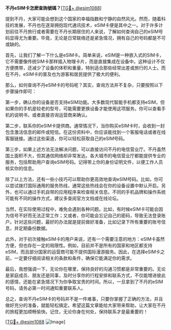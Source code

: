 **不丹eSIM卡怎麽查詢號碼？**[[TG💪+ @esim1088](https://t.me/s/esim1088)]

提到不丹，大家可能会想到这个国家的幸福指数和宁静的自然风光。然而，随着科技的发展，不丹也在逐渐拥抱现代通讯技术，eSIM卡便是其中之一。对于许多计划前往不丹旅行或者需要在不丹长期居住的人来说，了解如何查询自己的eSIM号码显得尤为重要。毕竟，无论是日常联络还是紧急情况，拥有自己的号码都是不可或缺的。

首先，让我们了解一下什么是eSIM卡。简单来说，eSIM是一种嵌入式的SIM卡，它不需要像传统SIM卡那样插入物理卡片，而是直接集成在设备中。这种设计不仅方便携带，还减少了设备的体积和重量，特别适合那些经常出差或旅行的人士。而在不丹，eSIM卡的普及也为游客和居民提供了极大的便利。

那么，如何查询不丹eSIM卡的号码呢？其实，查询方法并不复杂，只要按照以下步骤操作即可：

第一步，确认你的设备是否支持eSIM功能。大多数现代智能手机都支持eSIM，但如果你的手机是较老的型号，可能需要更换设备才能使用这项服务。你可以查看手机的说明书，或者直接咨询运营商来确认。

第二步，联系你的eSIM卡提供商。通常情况下，当你购买eSIM卡时，会收到一封包含激活信息的邮件或短信。在这份资料中，你应该能找到一个客服电话或者在线客服链接。通过这些渠道，你可以轻松获取自己的eSIM号码。

第三步，如果上述方法无法解决问题，可以直接访问不丹的电信营业厅。不丹虽然国土面积不大，但其通信网络却非常发达。各大城市的电信营业厅都能提供专业的服务，包括帮助用户查询eSIM号码。记得带上你的身份证明文件，以便工作人员核实你的信息。

除了以上方法，还有一些小技巧可以帮助你更高效地查询eSIM号码。比如，你可以尝试拨打国际通用的服务热线，通常这些热线会在你的设备设置中默认开启。另外，也可以通过手机自带的应用程序来检查相关信息。不同的手机品牌和操作系统可能有不同的操作方式，建议多查阅官方文档或在线论坛。

当然，在实际使用过程中，难免会遇到各种问题。比如，有时候eSIM卡可能会因为信号不好而无法正常工作；又或者，你可能会忘记自己的密码，导致无法登录账户。针对这些问题，最好的办法就是提前做好准备，比如记录下所有重要的账号信息，并定期备份数据。

此外，对于初次接触eSIM卡的用户来说，还有一个需要注意的地方：eSIM卡虽然方便，但也存在一定的局限性。例如，目前并不是所有的国家和地区都支持eSIM，而且部分国家的运营商可能不提供国际漫游服务。因此，在选择eSIM卡之前，一定要仔细阅读相关的条款和条件，确保它能满足你的需求。

最后，我想强调一下，无论你在哪里，保持良好的沟通习惯都是非常重要的。无论是家庭成员、朋友还是同事，及时分享你的行程安排和联系方式，不仅能增进彼此的感情，还能在紧急情况下为你争取宝贵的时间。所以，一旦拿到了不丹的eSIM号码，请务必第一时间通知重要联系人。

总之，查询不丹eSIM卡的号码并不是一件难事，只要你掌握了正确的方法，并且做好充分的准备，就能轻松搞定。希望这篇文章能给大家带来帮助，让大家在不丹的旅程更加顺畅愉快。记住，无论你身在何处，保持联系才是最重要的！

[[TG💪+ @esim1088](https://t.me/s/esim1088) ![Image](https://i.postimg.cc/4NQfJmqS/Snipaste-2025-05-13-00-14-12.png)]